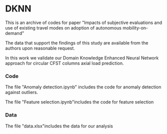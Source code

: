 # DKNN

This is an archive of codes for paper "Impacts of subjective evaluations and use of existing travel modes on adoption of autonomous mobility-on-demand"

The data that support the findings of this study are available from the authors upon reasonable request.


In this work we validate our Domain Knowledge Enhanced Neural Network approach for circular CFST columns axial load prediction.


### Code

The file "Anomaly detection.ipynb" includes the code for anomaly detection against outliers.

The file "Feature selection.ipynb"includes the code for feature selection


### Data

The file "data.xlsx"includes the data for our analysis
